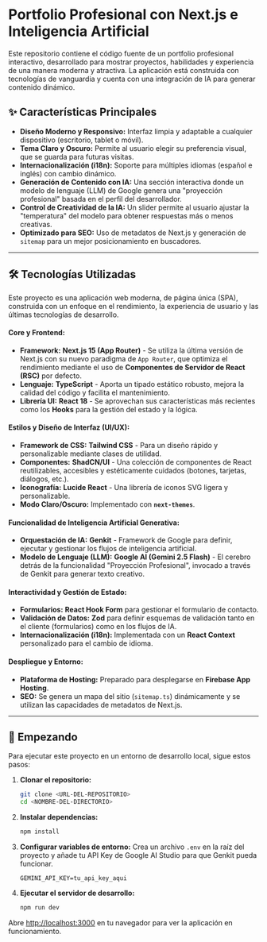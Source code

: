 # Portfolio Profesional con Next.js e Inteligencia Artificial

Este repositorio contiene el código fuente de un portfolio profesional interactivo, desarrollado para mostrar proyectos, habilidades y experiencia de una manera moderna y atractiva. La aplicación está construida con tecnologías de vanguardia y cuenta con una integración de IA para generar contenido dinámico.

## ✨ Características Principales

- **Diseño Moderno y Responsivo:** Interfaz limpia y adaptable a cualquier dispositivo (escritorio, tablet o móvil).
- **Tema Claro y Oscuro:** Permite al usuario elegir su preferencia visual, que se guarda para futuras visitas.
- **Internacionalización (i18n):** Soporte para múltiples idiomas (español e inglés) con cambio dinámico.
- **Generación de Contenido con IA:** Una sección interactiva donde un modelo de lenguaje (LLM) de Google genera una "proyección profesional" basada en el perfil del desarrollador.
- **Control de Creatividad de la IA:** Un slider permite al usuario ajustar la "temperatura" del modelo para obtener respuestas más o menos creativas.
- **Optimizado para SEO:** Uso de metadatos de Next.js y generación de `sitemap` para un mejor posicionamiento en buscadores.

---

## 🛠️ Tecnologías Utilizadas

Este proyecto es una aplicación web moderna, de página única (SPA), construida con un enfoque en el rendimiento, la experiencia de usuario y las últimas tecnologías de desarrollo.

#### Core y Frontend:

- **Framework:** **Next.js 15 (App Router)** - Se utiliza la última versión de Next.js con su nuevo paradigma de `App Router`, que optimiza el rendimiento mediante el uso de **Componentes de Servidor de React (RSC)** por defecto.
- **Lenguaje:** **TypeScript** - Aporta un tipado estático robusto, mejora la calidad del código y facilita el mantenimiento.
- **Librería UI:** **React 18** - Se aprovechan sus características más recientes como los **Hooks** para la gestión del estado y la lógica.

#### Estilos y Diseño de Interfaz (UI/UX):

- **Framework de CSS:** **Tailwind CSS** - Para un diseño rápido y personalizable mediante clases de utilidad.
- **Componentes:** **ShadCN/UI** - Una colección de componentes de React reutilizables, accesibles y estéticamente cuidados (botones, tarjetas, diálogos, etc.).
- **Iconografía:** **Lucide React** - Una librería de iconos SVG ligera y personalizable.
- **Modo Claro/Oscuro:** Implementado con **`next-themes`**.

#### Funcionalidad de Inteligencia Artificial Generativa:

- **Orquestación de IA:** **Genkit** - Framework de Google para definir, ejecutar y gestionar los flujos de inteligencia artificial.
- **Modelo de Lenguaje (LLM):** **Google AI (Gemini 2.5 Flash)** - El cerebro detrás de la funcionalidad "Proyección Profesional", invocado a través de Genkit para generar texto creativo.

#### Interactividad y Gestión de Estado:

- **Formularios:** **React Hook Form** para gestionar el formulario de contacto.
- **Validación de Datos:** **Zod** para definir esquemas de validación tanto en el cliente (formularios) como en los flujos de IA.
- **Internacionalización (i18n):** Implementada con un **React Context** personalizado para el cambio de idioma.

#### Despliegue y Entorno:

- **Plataforma de Hosting:** Preparado para desplegarse en **Firebase App Hosting**.
- **SEO:** Se genera un mapa del sitio (`sitemap.ts`) dinámicamente y se utilizan las capacidades de metadatos de Next.js.

---

## 🚀 Empezando

Para ejecutar este proyecto en un entorno de desarrollo local, sigue estos pasos:

1.  **Clonar el repositorio:**
    ```bash
    git clone <URL-DEL-REPOSITORIO>
    cd <NOMBRE-DEL-DIRECTORIO>
    ```

2.  **Instalar dependencias:**
    ```bash
    npm install
    ```

3.  **Configurar variables de entorno:**
    Crea un archivo `.env` en la raíz del proyecto y añade tu API Key de Google AI Studio para que Genkit pueda funcionar.

    ```env
    GEMINI_API_KEY=tu_api_key_aqui
    ```

4.  **Ejecutar el servidor de desarrollo:**
    ```bash
    npm run dev
    ```

Abre [http://localhost:3000](http://localhost:3000) en tu navegador para ver la aplicación en funcionamiento.
